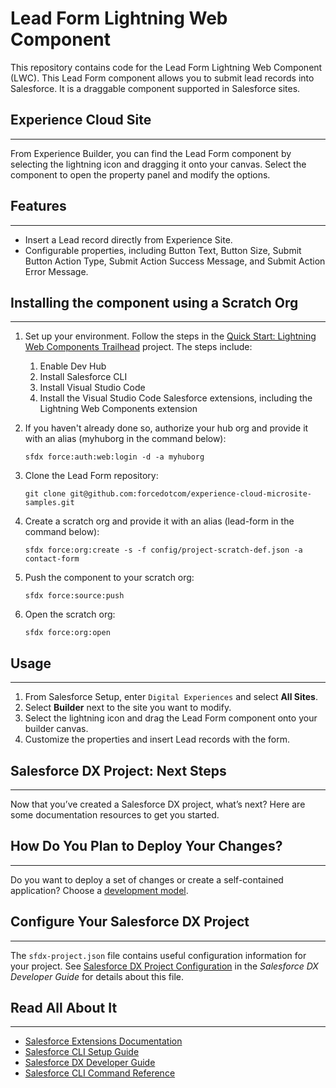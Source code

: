 # **Lead Form Lightning Web Component**

This repository contains code for the Lead Form Lightning Web Component (LWC).
This Lead Form component allows you to submit lead records into Salesforce. It is a draggable component supported in Salesforce sites.

## **Experience Cloud Site**

---

From Experience Builder, you can find the Lead Form component by selecting the lightning icon and dragging it onto your canvas.
Select the component to open the property panel and modify the options.

## **Features**

---

-   Insert a Lead record directly from Experience Site.
-   Configurable properties, including Button Text, Button Size, Submit Button Action Type, Submit Action Success Message, and Submit Action Error Message.

## **Installing the component using a Scratch Org**

---

1. Set up your environment. Follow the steps in the [Quick Start: Lightning Web Components Trailhead](https://trailhead.salesforce.com/content/learn/projects/quick-start-lightning-web-components/) project. The steps include:

    1. Enable Dev Hub
    2. Install Salesforce CLI
    3. Install Visual Studio Code
    4. Install the Visual Studio Code Salesforce extensions, including the Lightning Web Components extension

2. If you haven't already done so, authorize your hub org and provide it with an alias (myhuborg in the command below):

    ```shell
    sfdx force:auth:web:login -d -a myhuborg
    ```

3. Clone the Lead Form repository:

    ```shell
    git clone git@github.com:forcedotcom/experience-cloud-microsite-samples.git
    ```

4. Create a scratch org and provide it with an alias (lead-form in the command below):

    ```shell
    sfdx force:org:create -s -f config/project-scratch-def.json -a contact-form
    ```

5. Push the component to your scratch org:

    ```shell
    sfdx force:source:push
    ```

6. Open the scratch org:

    ```shell
    sfdx force:org:open
    ```

## **Usage**

---

1. From Salesforce Setup, enter `Digital Experiences` and select **All Sites**.
2. Select **Builder** next to the site you want to modify.
3. Select the lightning icon and drag the Lead Form component onto your builder canvas.
4. Customize the properties and insert Lead records with the form.

## **Salesforce DX Project: Next Steps**

---

Now that you’ve created a Salesforce DX project, what’s next? Here are some documentation resources to get you started.

## **How Do You Plan to Deploy Your Changes?**

---

Do you want to deploy a set of changes or create a self-contained application? Choose a [development model](https://developer.salesforce.com/tools/vscode/en/user-guide/development-models).

## **Configure Your Salesforce DX Project**

---

The `sfdx-project.json` file contains useful configuration information for your project. See [Salesforce DX Project Configuration](https://developer.salesforce.com/docs/atlas.en-us.sfdx_dev.meta/sfdx_dev/sfdx_dev_ws_config.htm) in the _Salesforce DX Developer Guide_ for details about this file.

## **Read All About It**

---

-   [Salesforce Extensions Documentation](https://developer.salesforce.com/tools/vscode/)
-   [Salesforce CLI Setup Guide](https://developer.salesforce.com/docs/atlas.en-us.sfdx_setup.meta/sfdx_setup/sfdx_setup_intro.htm)
-   [Salesforce DX Developer Guide](https://developer.salesforce.com/docs/atlas.en-us.sfdx_dev.meta/sfdx_dev/sfdx_dev_intro.htm)
-   [Salesforce CLI Command Reference](https://developer.salesforce.com/docs/atlas.en-us.sfdx_cli_reference.meta/sfdx_cli_reference/cli_reference.htm)
